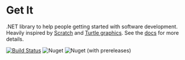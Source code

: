 # Get It

.NET library to help people getting started with software development. Heavily inspired by [Scratch](https://scratch.mit.edu/) and [Turtle graphics](https://en.wikipedia.org/wiki/Turtle_graphics). See the [docs](https://johannesegger.github.io/getit) for more details.

[![Build Status](https://dev.azure.com/eggerhansi/GetIt/_apis/build/status/johannesegger.GetIt?branchName=master)](https://dev.azure.com/eggerhansi/GetIt/_build/latest?definitionId=1&branchName=master)
![Nuget](https://img.shields.io/nuget/v/GetIt.svg)
![Nuget (with prereleases)](https://img.shields.io/nuget/vpre/GetIt.svg)
